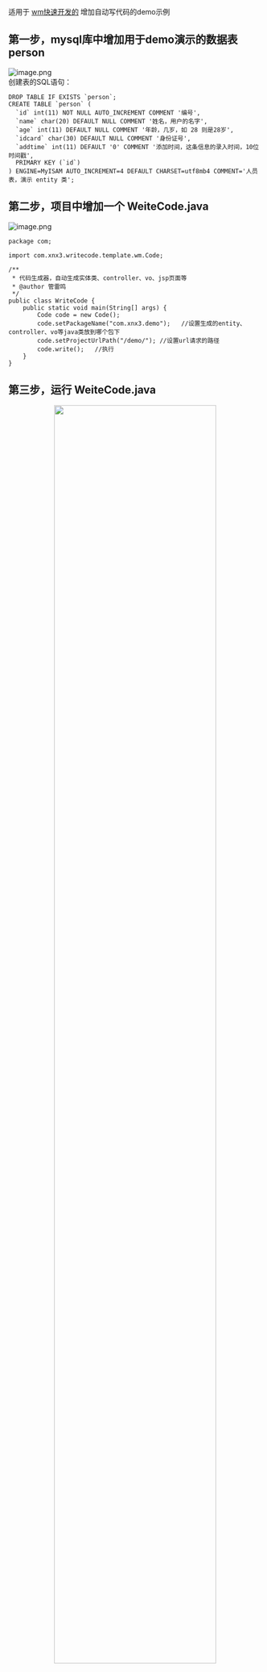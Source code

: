 适用于 [wm快速开发的](http://wm.zvo.cn) 增加自动写代码的demo示例  

## 第一步，mysql库中增加用于demo演示的数据表 person

![image.png](https://res.zvo.cn/writecode/wm_demo_table.png)   
创建表的SQL语句：  

````
DROP TABLE IF EXISTS `person`;
CREATE TABLE `person` (
  `id` int(11) NOT NULL AUTO_INCREMENT COMMENT '编号',
  `name` char(20) DEFAULT NULL COMMENT '姓名，用户的名字',
  `age` int(11) DEFAULT NULL COMMENT '年龄，几岁，如 28 则是28岁',
  `idcard` char(30) DEFAULT NULL COMMENT '身份证号',
  `addtime` int(11) DEFAULT '0' COMMENT '添加时间，这条信息的录入时间，10位时间戳',
  PRIMARY KEY (`id`)
) ENGINE=MyISAM AUTO_INCREMENT=4 DEFAULT CHARSET=utf8mb4 COMMENT='人员表，演示 entity 类';
````

## 第二步，项目中增加一个 WeiteCode.java
![image.png](https://res.zvo.cn/writecode/wm_demo_java_tree.png)   

````
package com;

import com.xnx3.writecode.template.wm.Code;

/**
 * 代码生成器，自动生成实体类、controller、vo、jsp页面等
 * @author 管雷鸣
 */
public class WriteCode {
	public static void main(String[] args) {
		Code code = new Code();
		code.setPackageName("com.xnx3.demo");	//设置生成的entity、controller、vo等java类放到哪个包下
		code.setProjectUrlPath("/demo/"); //设置url请求的路径
		code.write();	//执行
	}
}
````

## 第三步，运行 WeiteCode.java

<div style="width:100%; text-align:center;">
	<img src="https://res.zvo.cn/writecode/wm_demo_writecode_run.gif" style="width:80%" />
</div>


## 第四步，直接使用
运行起来项目，访问测试：  
localhost:8080/demo/person/list.jsp
